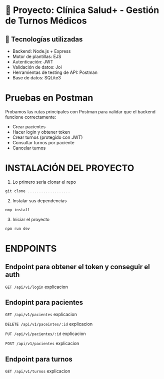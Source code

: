 # 🏥 Proyecto: Clínica Salud+ - Gestión de Turnos Médicos

## 🔧 Tecnologías utilizadas

- Backend: Node.js + Express
- Motor de plantillas: EJS
- Autenticación: JWT
- Validación de datos: Joi
- Herramientas de testing de API: Postman
- Base de datos: SQLite3 

# Pruebas en Postman
Probamos las rutas principales con Postman para validar que el backend funcione correctamente:

- Crear pacientes
- Hacer login y obtener token
- Crear turnos (protegido con JWT)
- Consultar turnos por paciente
- Cancelar turnos

# INSTALACIÓN DEL PROYECTO

1. Lo primero seria clonar el repo

```js
git clone ...................
```

2. Instalar sus dependencias

```js
nmp install
```

3. Iniciar el proyecto

```js
npm run dev
```

# ENDPOINTS

## Endpoint para obtener el token y conseguir el auth

`GET /api/v1/login`
<imagen> explicacion


## Endopint para **pacientes**
`GET /api/v1/pacientes`
<imagen> explicacion

`DELETE /api/v1/paceintes/:id`
<imagen> explicacion

`PUT /api/v1/pacientes/:id`
<imagen> explicacion

`POST /api/v1/pacientes`
<imagen> explicacion

## Endpoint para **turnos**
`GET /api/v1/turnos`
<imagen> explicacion


